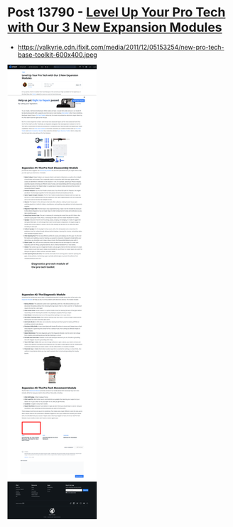# Post 13790 - [Level Up Your Pro Tech with Our 3 New Expansion Modules](https://www.ifixit.com/News/13790/pro-tech-modules)

- https://valkyrie.cdn.ifixit.com/media/2011/12/05153254/new-pro-tech-base-toolkit-600x400.jpeg

![screencap](screenshots/5592e3ae-ed9a-4e3f-8578-9d7f49e24a0b.png)
